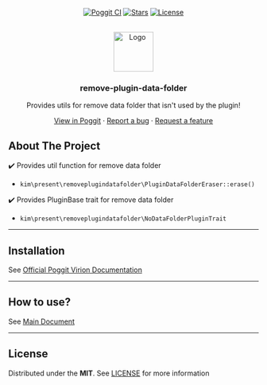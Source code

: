 <!-- PROJECT BADGES -->
<div align="center">

[![Poggit CI][poggit-ci-badge]][poggit-ci-url]
[![Stars][stars-badge]][stars-url]
[![License][license-badge]][license-url]

</div>


<!-- PROJECT LOGO -->
<br />
<div align="center">
  <img src="https://raw.githubusercontent.com/presentkim-pm/remove-plugin-data-folder/main/assets/icon.png" alt="Logo" width="80" height="80"/>
  <h3>remove-plugin-data-folder</h3>
  <p align="center">
    Provides utils for remove data folder that isn't used by the plugin!

[View in Poggit][poggit-ci-url] · [Report a bug][issues-url] · [Request a feature][issues-url]

  </p>
</div>


<!-- ABOUT THE PROJECT -->

## About The Project

:heavy_check_mark: Provides util function for remove data folder

- `kim\present\removeplugindatafolder\PluginDataFolderEraser::erase()`

:heavy_check_mark: Provides PluginBase trait for remove data folder

- `kim\present\removeplugindatafolder\NoDataFolderPluginTrait`

-----

## Installation

See [Official Poggit Virion Documentation](https://github.com/poggit/support/blob/master/virion.md)

-----

## How to use?

See [Main Document](https://github.com/presentkim-pm/remove-plugin-data-folder/blob/main/docs/README.md)

-----

## License

Distributed under the **MIT**. See [LICENSE][license-url] for more information


[poggit-ci-badge]: https://poggit.pmmp.io/ci.shield/presentkim-pm/remove-plugin-data-folder/remove-plugin-data-folder?style=for-the-badge

[stars-badge]: https://img.shields.io/github/stars/presentkim-pm/remove-plugin-data-folder.svg?style=for-the-badge

[license-badge]: https://img.shields.io/github/license/presentkim-pm/remove-plugin-data-folder.svg?style=for-the-badge

[poggit-ci-url]: https://poggit.pmmp.io/ci/presentkim-pm/remove-plugin-data-folder/remove-plugin-data-folder

[stars-url]: https://github.com/presentkim-pm/remove-plugin-data-folder/stargazers

[issues-url]: https://github.com/presentkim-pm/remove-plugin-data-folder/issues

[license-url]: https://github.com/presentkim-pm/remove-plugin-data-folder/blob/main/LICENSE

[project-icon]: https://raw.githubusercontent.com/presentkim-pm/remove-plugin-data-folder/main/assets/icon.png
